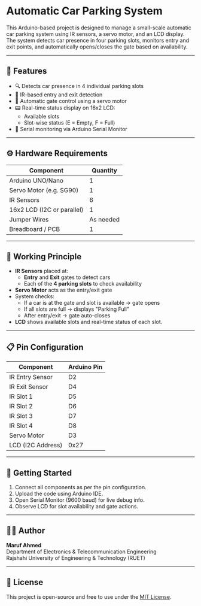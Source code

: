 # Automatic Car Parking System 

This Arduino-based project is designed to manage a small-scale automatic car parking system using IR sensors, a servo motor, and an LCD display. The system detects car presence in four parking slots, monitors entry and exit points, and automatically opens/closes the gate based on availability.

---

## 📌 Features

- 🔍 Detects car presence in 4 individual parking slots
- 🚦 IR-based entry and exit detection
- 🔄 Automatic gate control using a servo motor
- 📟 Real-time status display on 16x2 LCD:
  - Available slots
  - Slot-wise status (E = Empty, F = Full)
- 📡 Serial monitoring via Arduino Serial Monitor

---

## ⚙️ Hardware Requirements

| Component              | Quantity |
|------------------------|----------|
| Arduino UNO/Nano       | 1        |
| Servo Motor (e.g. SG90)| 1        |
| IR Sensors             | 6        |
| 16x2 LCD (I2C or parallel) | 1    |
| Jumper Wires           | As needed |
| Breadboard / PCB       | 1        |

---

## 🧠 Working Principle

- **IR Sensors** placed at:
  - **Entry** and **Exit** gates to detect cars
  - Each of the **4 parking slots** to check availability
- **Servo Motor** acts as the entry/exit gate
- System checks:
  - If a car is at the gate and slot is available → gate opens
  - If all slots are full → displays "Parking Full"
  - After entry/exit → gate auto-closes
- **LCD** shows available slots and real-time status of each slot.

---

## 📋 Pin Configuration

| Component         | Arduino Pin |
|------------------|-------------|
| IR Entry Sensor   | D2          |
| IR Exit Sensor    | D4          |
| IR Slot 1         | D5          |
| IR Slot 2         | D6          |
| IR Slot 3         | D7          |
| IR Slot 4         | D8          |
| Servo Motor       | D3          |
| LCD (I2C Address) | 0x27        |

---

## 🚀 Getting Started

1. Connect all components as per the pin configuration.
2. Upload the code using Arduino IDE.
3. Open Serial Monitor (9600 baud) for live debug info.
4. Observe LCD for slot availability and gate actions.

---

## 🧑‍💻 Author

**Maruf Ahmed**  
Department of Electronics & Telecommunication Engineering  
Rajshahi University of Engineering & Technology (RUET)

---



## 📝 License

This project is open-source and free to use under the [MIT License](https://opensource.org/licenses/MIT).
